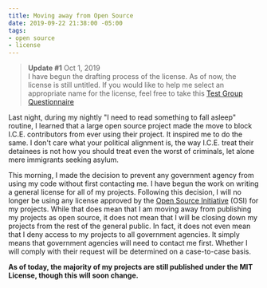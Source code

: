 ```yaml
---
title: Moving away from Open Source
date: 2019-09-22 21:38:00 -05:00
tags:
- open source
- license
---
```


> **Update #1** Oct 1, 2019  
> I have begun the drafting process of the license. As of now, the license is still untitled. If you would like to help me select an appropriate name for the license, feel free to take this [Test Group Questionnaire](https://g16.click/2o3z9c2)

Last night, during my nightly "I need to read something to fall asleep" routine, I learned that a large open source project made the move to block I.C.E. contributors from ever using their project. It inspired me to do the same. I don't care what your political alignment is, the way I.C.E. treat their detainees is not how you should treat even the worst of criminals, let alone mere immigrants seeking asylum.

This morning, I made the decision to prevent any government agency from using my code without first contacting me. I have begun the work on writing a general license for all of my projects. Following this decision, I will no longer be using any license approved by the [Open Source Initiative](https://opensource.org) (OSI) for my projects. While that does mean that I am moving away from publishing my projects as open source, it does not mean that I will be closing down my projects from the rest of the general public. In fact, it does not even mean that I deny access to my projects to all government agencies. It simply means that government agencies will need to contact me first. Whether I will comply with their request will be determined on a case-to-case basis.

**As of today, the majority of my projects are still published under the MIT License, though this will soon change.**